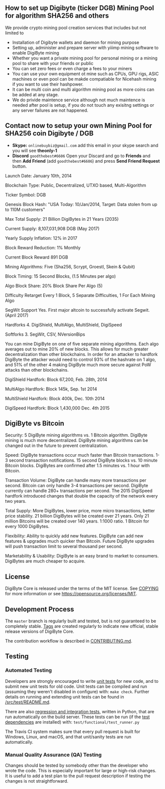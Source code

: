 How to set up Digibyte (ticker DGB) Mining Pool for algorithm SHA256 and others
----------------

We provide crypto mining pool creation services that includes but not limited to 

- Installation of Digibyte wallets and daemon for mining purpose
- Setting up, administer and prepare server with yiiimp mining software to enable DigiByte mining
- Whether you want a private mining pool for personal mining or a mining pool to share with your friends or public
- You can set zero fees or even charge a fees to your miners
- You can use your own equipment ot mine such as CPUs, GPU rigs, ASIC machines or even pool can be makde compatiable for Nicehash mining if you want to use their hashpower.
- It can be multi coin and multi algorithm mining pool as more coins can be added at any stage. 
- We do privide maintence service although not much maintence is needed after pool is setup, if you do not touch any exisitng settings or any server failures are not happened.

Contact now to setup your own Mining Pool for SHA256 coin Digibyte / DGB 
------------------------------------------------------------------------
- **Skype:**  `onlinebuybiz@gmail.com` add this email in your skype search and you will see **theonly-1**
- **Discord** `goodthebest#6606`
Open your Discard and go to **Friends** and then **Add Friend** (add `goodthebest#6606`) and press **Send Friend Request** button.

Launch Date: January 10th, 2014

Blockchain Type: Public, Decentralized, UTXO based, Multi-Algorithm

Ticker Symbol: DGB

Genesis Block Hash: "USA Today: 10/Jan/2014, Target: Data stolen from up to 110M customers"

Max Total Supply: 21 Billion DigiBytes in 21 Years (2035)

Current Supply: 8,107,031,908 DGB (May 2017)

Yearly Supply Inflation: 12% in 2017

Block Reward Reduction: 1% Monthly

Current Block Reward 891 DGB

Mining Algorithms: Five (Sha256, Scrypt, Groestl, Skein & Qubit)

Block Timing: 15 Second Blocks, (1.5 Minutes per algo)

Algo Block Share: 20% Block Share Per Algo (5)

Difficulty Retarget Every 1 Block, 5 Separate Difficulties, 1 For Each Mining Algo

SegWit Support Yes. First major altcoin to successfully activate Segwit. (April 2017)

Hardforks 4. DigiShield, MultiAlgo, MultiShield, DigiSpeed

Softforks 3. SegWit, CSV, NVersionBips

You can mine DigiByte on one of five separate mining algorithms. Each algo averages out to mine 20% of new blocks. This allows for much greater decentralization than other blockchains. In order for an attacker to hardfork DigiByte the attacker would need to control 93% of the hashrate on 1 algo, and 51% of the other 4 making DigiByte much more secure against PoW attacks than other blockchains.

DigiShield Hardfork: Block 67,200, Feb. 28th, 2014

MultiAlgo Hardfork: Block 145k, Sep. 1st 2014

MultiShield Hardfork: Block 400k, Dec. 10th 2014

DigiSpeed Hardfork: Block 1,430,000 Dec. 4th 2015

DigiByte vs Bitcoin
-------------------

Security: 5 DigiByte mining algorithms vs. 1 Bitcoin algorithm.
DigiByte mining is much more decentralized.
DigiByte mining algorithms can be changed out in the future to prevent centralization.

Speed:  DigiByte transactions occur much faster than Bitcoin transactions.
1-3 second transaction notifications.
15 second DigiByte blocks vs. 10 minute Bitcoin blocks.
DigiBytes are confirmed after 1.5 minutes vs. 1 hour with Bitcoin.

Transaction Volume: DigiByte can handle many more transactions per second.
Bitcoin can only handle 3-4 transactions per second.
DigiByte currently can handle 280+ transactions per second.
The 2015 DigiSpeed hardfork introduced changes that double the capacity of the network every two years.

Total Supply: More DigiBytes, lower price, more micro transactions, better price stability.
21 billion DigiBytes will be created over 21 years.
Only 21 million Bitcoins will be created over 140 years.
1:1000 ratio. 1 Bitcoin for every 1000 DigiBytes.

Flexibility: Ability to quickly add new features.
DigiByte can add new features & upgrades much quicker than Bitcoin.
Future DigiByte upgrades will push transaction limit to several thousand per second.

Marketability & Usability: DigiByte is an easy brand to market to consumers.
DigiBytes are much cheaper to acquire.

License
-------

DigiByte Core is released under the terms of the MIT license. See [COPYING](COPYING) for more
information or see https://opensource.org/licenses/MIT.

Development Process
-------------------

The `master` branch is regularly built and tested, but is not guaranteed to be
completely stable. [Tags](https://github.com/digibyte/digibyte/tags) are created
regularly to indicate new official, stable release versions of DigiByte Core.

The contribution workflow is described in [CONTRIBUTING.md](CONTRIBUTING.md).

Testing
-------

### Automated Testing

Developers are strongly encouraged to write [unit tests](src/test/README.md) for new code, and to
submit new unit tests for old code. Unit tests can be compiled and run
(assuming they weren't disabled in configure) with: `make check`. Further details on running
and extending unit tests can be found in [/src/test/README.md](/src/test/README.md).

There are also [regression and integration tests](/test), written
in Python, that are run automatically on the build server.
These tests can be run (if the [test dependencies](/test) are installed) with: `test/functional/test_runner.py`

The Travis CI system makes sure that every pull request is built for Windows, Linux, and macOS, and that unit/sanity tests are run automatically.

### Manual Quality Assurance (QA) Testing

Changes should be tested by somebody other than the developer who wrote the
code. This is especially important for large or high-risk changes. It is useful
to add a test plan to the pull request description if testing the changes is
not straightforward.


